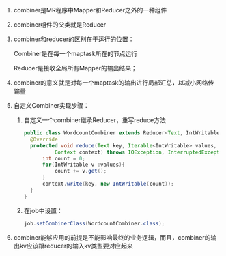 1. combiner是MR程序中Mapper和Reducer之外的一种组件

2. combiner组件的父类就是Reducer

3. combiner和reducer的区别在于运行的位置：

   Combiner是在每一个maptask所在的节点运行

   Reducer是接收全局所有Mapper的输出结果；

4. combiner的意义就是对每一个maptask的输出进行局部汇总，以减小网络传输量

5. 自定义Combiner实现步骤：

   1. 自定义一个combiner继承Reducer，重写reduce方法

      ```java
      public class WordcountCombiner extends Reducer<Text, IntWritable, Text, IntWritable>{
      	@Override
      	protected void reduce(Text key, Iterable<IntWritable> values,
      			Context context) throws IOException, InterruptedException {
      		int count = 0;
      		for(IntWritable v :values){
      			count += v.get();
      		}
      		context.write(key, new IntWritable(count));
      	}
      }
      ```

   2. 在job中设置：

      ```java
      job.setCombinerClass(WordcountCombiner.class);
      ```

6. combiner能够应用的前提是不能影响最终的业务逻辑，而且，combiner的输出kv应该跟reducer的输入kv类型要对应起来

   